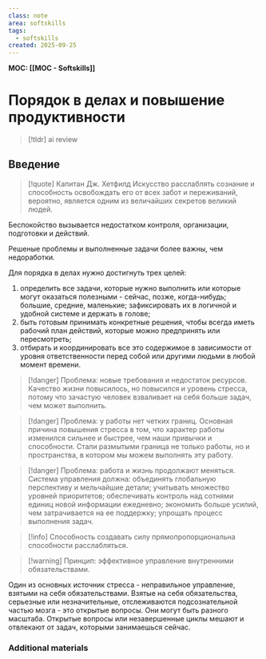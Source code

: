 ```yaml
---
class: note
area: softskills
tags:
  - softskills
created: 2025-09-25
---
```

**MOC: [[MOC - Softskills]]**

# Порядок в делах и повышение продуктивности

> [!tldr] ai review
> 

## Введение

> [!quote] Капитан Дж. Хетфилд
> Искусство расслаблять сознание и способность освобождать его от всех забот и переживаний, вероятно, является одним из величайших секретов великий людей.

Беспокойство вызывается недостатком контроля, организации, подготовки и действий.

Решеные проблемы и выполненные задачи более важны, чем недоработки.

Для порядка в делах нужно достигнуть трех целей:
1. определить все задачи, которые нужно выполнить или которые могут оказаться полезными - сейчас, позже, когда-нибудь; большие, средние, маленькие; зафиксировать их в логичной и удобной системе и держать в голове;
2. быть готовым принимать конкретные решения, чтобы всегда иметь рабочий план действий, которые можно предпринять или пересмотреть;
3. отбирать и координировать все это содержимое в зависимости от уровня ответственности перед собой или другими людьми в любой момент времени.

> [!danger] Проблема: новые требования и недостаток ресурсов.
> Качество жизни повысилось, но повысился и уровень стресса, потому что зачастую человек взваливает на себя больше задач, чем может выполнить.

> [!danger] Проблема: у работы нет четких границ.
> Основная причина повышения стресса в том, что характер работы изменился сильнее и быстрее, чем наши привычки и способности. Стали размытыми граница не только работы, но и пространства, в котором мы можем выполнять эту работу.

> [!danger] Проблема: работа и жизнь продолжают меняться.
> Система управления должна: объединять глобальную перспективу и мельчайшие детали; учитывать множество уровней приоритетов; обеспечивать контроль  над сотнями единиц новой информации ежедневно; экономить больше усилий, чем затрачивается на ее поддержку; упрощать процесс выполнения задач.

> [!info] Способность создавать силу прямопропорциональна способности расслабляться.

> [!warning] Принцип: эффективное управление внутренними обязательствами.

Один из основных источник стресса - неправильное управление, взятыми на себя обязательствами.
Взятые на себя обязательства, серьезные или незначительные, отслеживаются подсознательной частью мозга - это открытые вопросы. Они могут быть разного масштаба. Открытые вопросы или незавершенные циклы мешают и отвлекают от задач, которыми занимаешься сейчас.

### Additional materials